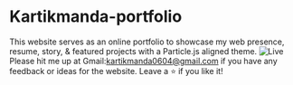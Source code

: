 # Kartikmanda-portfolio
This website serves as an online portfolio to showcase my web presence, resume, story, &amp; featured projects with a Particle.js aligned theme.
![Live](https://github.com/kartikmanda/kartikmanda-portfolio/assets/125468266/bda23ae0-42b4-4956-9722-b57978fa9419)
Please hit me up at Gmail:kartikmanda0604@gmail.com if you have any feedback or ideas for the website. Leave a ⭐  if you like it!
